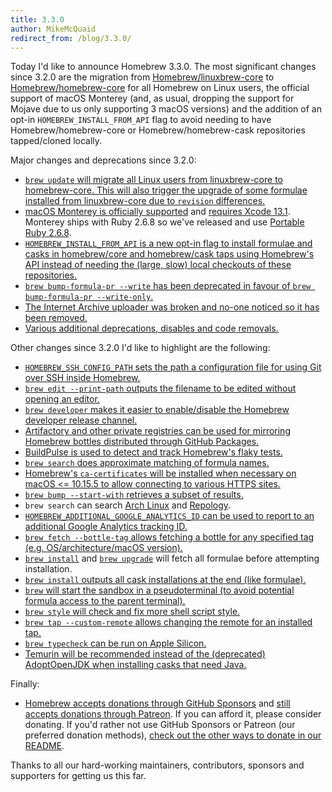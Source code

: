 ```yaml
---
title: 3.3.0
author: MikeMcQuaid
redirect_from: /blog/3.3.0/
---
```

Today I'd like to announce Homebrew 3.3.0. The most significant changes since 3.2.0 are the migration from [Homebrew/linuxbrew-core](https://github.com/homebrew/linuxbrew-core) to [Homebrew/homebrew-core](https://github.com/homebrew/homebrew-core) for all Homebrew on Linux users, the official support of macOS Monterey (and, as usual, dropping the support for Mojave due to us only supporting 3 macOS versions) and the addition of an opt-in `HOMEBREW_INSTALL_FROM_API` flag to avoid needing to have Homebrew/homebrew-core or Homebrew/homebrew-cask repositories tapped/cloned locally.

Major changes and deprecations since 3.2.0:

- [`brew update` will migrate all Linux users from linuxbrew-core to homebrew-core. This will also trigger the upgrade of some formulae installed from linuxbrew-core due to `revision` differences.](https://github.com/Homebrew/brew/pull/12248)
- [macOS Monterey is officially supported](https://github.com/Homebrew/brew/pull/12263) and [requires Xcode 13.1](https://github.com/Homebrew/brew/pull/12262). Monterey ships with Ruby 2.6.8 so we've released and use [Portable Ruby 2.6.8](https://github.com/Homebrew/brew/pull/12281).
- [`HOMEBREW_INSTALL_FROM_API` is a new opt-in flag to install formulae and casks in homebrew/core and homebrew/cask taps using Homebrew's API instead of needing the (large, slow) local checkouts of these repositories.](https://github.com/Homebrew/brew/pull/12305)
- [`brew bump-formula-pr --write` has been deprecated in favour of `brew bump-formula-pr --write-only`.](https://github.com/Homebrew/brew/pull/12223)
- [The Internet Archive uploader was broken and no-one noticed so it has been removed.](https://github.com/Homebrew/brew/pull/12130)
- [Various additional deprecations, disables and code removals.](https://github.com/Homebrew/brew/pull/12259)

Other changes since 3.2.0 I'd like to highlight are the following:

- [`HOMEBREW_SSH_CONFIG_PATH` sets the path a configuration file for using Git over SSH inside Homebrew.](https://github.com/Homebrew/brew/pull/12257)
- [`brew edit --print-path` outputs the filename to be edited without opening an editor.](https://github.com/Homebrew/brew/pull/12234)
- [`brew developer` makes it easier to enable/disable the Homebrew developer release channel.](https://github.com/Homebrew/brew/pull/11714)
- [Artifactory and other private registries can be used for mirroring Homebrew bottles distributed through GitHub Packages.](https://github.com/Homebrew/brew/pull/11766)
- [BuildPulse is used to detect and track Homebrew's flaky tests.](https://github.com/Homebrew/brew/pull/11578)
- [`brew search` does approximate matching of formula names.](https://github.com/Homebrew/brew/pull/11565)
- [Homebrew's `ca-certificates` will be installed when necessary on macOS <= 10.15.5 to allow connecting to various HTTPS sites.](https://github.com/Homebrew/brew/pull/12167)
- [`brew bump --start-with` retrieves a subset of results.](https://github.com/Homebrew/brew/pull/12121)
- `brew search` can search [Arch Linux](https://github.com/Homebrew/brew/pull/12255) and [Repology](https://github.com/Homebrew/brew/pull/11736).
- [`HOMEBREW_ADDITIONAL_GOOGLE_ANALYTICS_ID` can be used to report to an additional Google Analytics tracking ID.](https://github.com/Homebrew/brew/pull/12236)
- [`brew fetch --bottle-tag` allows fetching a bottle for any specified tag (e.g. OS/architecture/macOS version).](https://github.com/Homebrew/brew/pull/11691)
- [`brew install`](https://github.com/Homebrew/brew/pull/11963) and [`brew upgrade`](https://github.com/Homebrew/brew/pull/11940) will fetch all formulae before attempting installation.
- [`brew install` outputs all cask installations at the end (like formulae).](https://github.com/Homebrew/brew/pull/11966)
- [`brew` will start the sandbox in a pseudoterminal (to avoid potential formula access to the parent terminal).](https://github.com/Homebrew/brew/pull/11914)
- [`brew style` will check and fix more shell script style.](https://github.com/Homebrew/brew/pull/12044)
- [`brew tap --custom-remote` allows changing the remote for an installed tap.](https://github.com/Homebrew/brew/pull/12221)
- [`brew typecheck` can be run on Apple Silicon.](https://github.com/Homebrew/brew/pull/11845)
- [Temurin will be recommended instead of the (deprecated) AdoptOpenJDK when installing casks that need Java.](https://github.com/Homebrew/brew/pull/12287)

Finally:

- [Homebrew accepts donations through GitHub Sponsors](https://github.com/sponsors/Homebrew) and [still accepts donations through Patreon](https://www.patreon.com/homebrew). If you can afford it, please consider donating. If you'd rather not use GitHub Sponsors or Patreon (our preferred donation methods), [check out the other ways to donate in our README](https://github.com/homebrew/brew/#donations).

Thanks to all our hard-working maintainers, contributors, sponsors and supporters for getting us this far.
